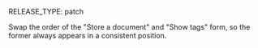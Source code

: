 RELEASE_TYPE: patch

Swap the order of the "Store a document" and "Show tags" form, so the former always appears in a consistent position.